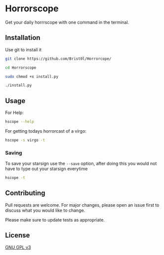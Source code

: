 # Horrorscope

Get your daily horrrscope with one command in the terminal.

## Installation

Use git to install it

```bash
git clone https://github.com/Brist0l/Horrorcope/
```

```bash
cd Horrorscope
```
```bash
sudo chmod +x install.py
```
```bash
./install.py
```

## Usage

For Help:
```bash
hscope --help
```
For getting todays horrorcast of a virgo:
```bash
hscope -s virgo -t
```

### Saving

To save your starsign use the `--save` option, after doing this you would not have to type out your starsign everytime 

```bash
hscope -t
```

## Contributing

Pull requests are welcome. For major changes, please open an issue first to discuss what you would like to change.

Please make sure to update tests as appropriate.

## License

[GNU GPL v3](https://choosealicense.com/licenses/gpl-3.0/)